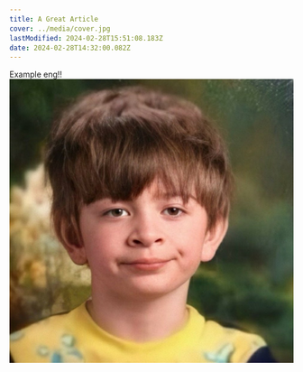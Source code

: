 ```yaml
---
title: A Great Article
cover: ../media/cover.jpg
lastModified: 2024-02-28T15:51:08.183Z
date: 2024-02-28T14:32:00.082Z
---
```


Example eng!!
![Cover Image](../media/cover.jpg)
